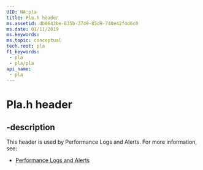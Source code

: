 ```yaml
---
UID: NA:pla
title: Pla.h header
ms.assetid: db8643be-835b-3749-85d9-740e42f4d6c0
ms.date: 01/11/2019
ms.keywords: 
ms.topic: conceptual
tech.root: pla
f1_keywords:
 - pla
 - pla/pla
api_name:
 - pla
---
```


# Pla.h header


## -description

This header is used by Performance Logs and Alerts. For more information, see:

- [Performance Logs and Alerts](../_pla/index.md)

